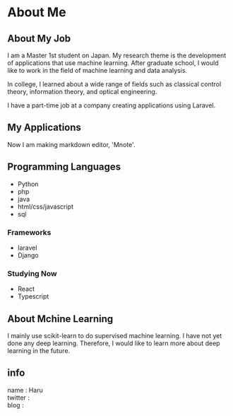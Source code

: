 # About Me
## About My Job
I am a Master 1st student on Japan. My research theme is the development of applications that use machine learning. After graduate school, I would like to work in the field of machine learning and data analysis.

In college, I learned about a wide range of fields such as classical control theory, information theory, and optical engineering.

I have a part-time job at a company creating applications using Laravel. 

## My Applications
Now I am making markdown editor, 'Mnote'.

## Programming Languages
- Python
- php
- java
- html/css/javascript
- sql

### Frameworks
- laravel
- Django


### Studying Now
- React
- Typescript

## About Mchine Learning
I mainly use scikit-learn to do supervised machine learning. I have not yet done any deep learning. Therefore, I would like to learn more about deep learning in the future.

## info
name : Haru  
twitter :   
blog :   
